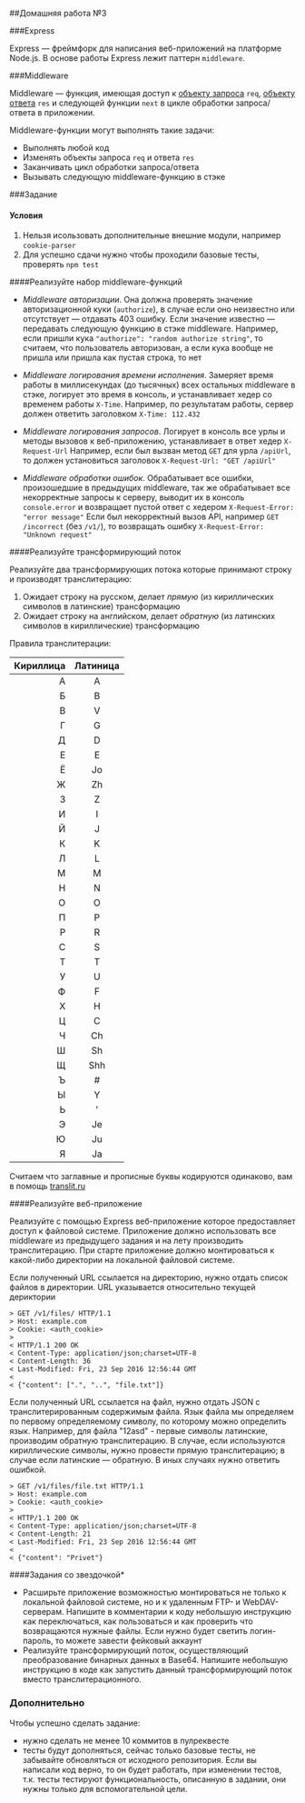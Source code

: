 ##Домашняя работа №3

###Express

Express &mdash; фреймфорк для написания веб-приложений на платформе Node.js. В основе работы Express лежит паттерн `middleware`.

###Middleware

Middleware &mdash; функция, имеющая доступ к [объекту запроса](http://expressjs.com/en/4x/api.html#req) `req`, [объекту ответа](http://expressjs.com/en/4x/api.html#res) `res` и следующей функции `next` в цикле обработки запроса/ответа в приложении.

Middleware-функции могут выполнять такие задачи:

- Выполнять любой код
- Изменять объекты запроса `req` и ответа `res`
- Заканчивать цикл обработки запроса/ответа
- Вызывать следующую middleware-функцию в стэке


###Задание

#### Условия
1. Нельзя исользовать дополнительные внешние модули, например `cookie-parser`
1. Для успешно сдачи нужно чтобы проходили базовые тесты, проверять `npm test`

####Реализуйте набор middleware-функций

- _Middleware авторизации_.
Она должна проверять значение авторизационной куки (`authorize`),
в случае если оно неизвестно или отсутствует &mdash; отдавать 403 ошибку.
Если значение известно &mdash; передавать следующую функцию в стэке middleware.
Например, если пришли кука `"authorize": "random authorize string"`, то считаем, что пользователь авторизован, а
если кука вообще не пришла или пришла как пустая строка, то нет

- _Middleware логирования времени исполнения_.
Замеряет время работы в миллисекундах (до тысячных) всех остальных middleware в стэке,
логирует это время в консоль, и устанавливает хедер со временем работы `X-Time`.
Например, по результатам работы, сервер должен ответить заголовком `X-Time: 112.432`

- _Middleware логирования запросов_.
Логирует в консоль все урлы и методы вызовов к веб-приложению, устанавливает в ответ хедер `X-Request-Url`
Например, если был вызван метод `GET` для урла `/apiUrl`, то должен установиться заголовок `X-Request-Url: "GET /apiUrl"`

- _Middleware обработки ошибок_.
Обрабатывает все ошибки, произошедшие в предыдущих middleware, так же обрабатывает все некорректные запросы к серверу,
выводит их в консоль `console.error` и возвращает пустой ответ с хедером `X-Request-Error: "error message"`
Если был некорректный вызов API, например `GET /incorrect` (без `/v1/`), то
возвращать ошибку `X-Request-Error: "Unknown request"`

####Реализуйте трансформирующий поток

Реализуйте два трансформирующих потока которые принимают строку и производят транслитерацию:

1. Ожидает строку на русском, делает _прямую_ (из кириллических символов в латинские) трансформацию
2. Ожидает строку на английском, делает _обратную_ (из латинских символов в кириллические) трансформацию

Правила транслитерации:

| Кириллица | Латиница |
| ---------:|:--------:|
| А         | A        |
| Б         | B        |
| В         | V        |
| Г         | G        |
| Д         | D        |
| Е         | E        |
| Ё         | Jo       |
| Ж         | Zh       |
| З         | Z        |
| И         | I        |
| Й         | J        |
| К         | K        |
| Л         | L        |
| М         | M        |
| Н         | N        |
| О         | O        |
| П         | P        |
| Р         | R        |
| С         | S        |
| Т         | T        |
| У         | U        |
| Ф         | F        |
| Х         | H        |
| Ц         | C        |
| Ч         | Ch       |
| Ш         | Sh       |
| Щ         | Shh      |
| Ъ         | #        |
| Ы         | Y        |
| Ь         | '        |
| Э         | Je       |
| Ю         | Ju       |
| Я         | Ja       |

Считаем что заглавные и прописные буквы кодируются одинаково, вам в помощь [translit.ru](http://translit.net/)

####Реализуйте веб-приложение

Реализуйте с помощью Express веб-приложение которое предоставляет доступ к файловой системе.
Приложение должно использовать все middleware из предыдущего задания и на лету производить транслитерацию.
При старте приложение должно монтироваться к какой-либо директории на локальной файловой системе.

Если полученный URL ссылается на директорию, нужно отдать список файлов в директории.
URL указывается относительно текущей дериктории

```
> GET /v1/files/ HTTP/1.1
> Host: example.com
> Cookie: <auth_cookie>
>
< HTTP/1.1 200 OK
< Content-Type: application/json;charset=UTF-8
< Content-Length: 36
< Last-Modified: Fri, 23 Sep 2016 12:56:44 GMT
<
< {"content": [".", "..", "file.txt"]}
```

Если полученный URL ссылается на файл, нужно отдать JSON с транслитерированным содержимым файла.
Язык файла мы определяем по первому определяемому символу, по которому можно определить язык.
Например, для файла "12asd" - первые символы латинские, производим обратную транслитерацию.
В случае, если используются кириллические символы, нужно провести прямую транслитерацию;
в случае если латинские &mdash; обратную. В иных случаях нужно ответить ошибкой.

```
> GET /v1/files/file.txt HTTP/1.1
> Host: example.com
> Cookie: <auth_cookie>
>
< HTTP/1.1 200 OK
< Content-Type: application/json;charset=UTF-8
< Content-Length: 21
< Last-Modified: Fri, 23 Sep 2016 12:56:44 GMT
<
< {"content": "Privet"}
```

####Задания со звездочкой*

- Расширьте приложение возможностью монтироваться не только к локальной файловой системе,
но и к удаленным FTP- и WebDAV-серверам. Напишите в комментарии к коду небольшую инструкцию как переключаться,
как пользоваться и как проверить что возвращаются нужные файлы. Если нужно будет светить логин-пароль, то
можете завести фейковый аккаунт
- Реализуйте трансформирующий поток, осуществляющий преобразование бинарных данных в Base64.
Напишите небольшую инструкцию в коде как запустить данный трансформирующий поток вместо транслитерационного.

### Дополнительно
Чтобы успешно сделать задание:

- нужно сделать не менее 10 коммитов в пулреквесте
- тесты будут дополняться, сейчас только базовые тесты, не забывайте обновляться от исходного репозитория.
Если вы написали код верно, то он будет работать, при изменении тестов, т.к. тесты тестируют функциональность,
описанную в задании, они нужны только для вспомогательной цели.
